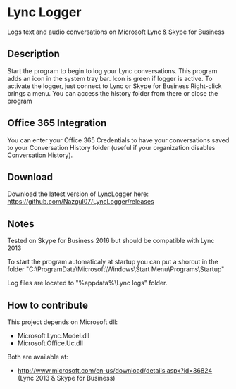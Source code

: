 # Lync Logger


Logs text and audio conversations on Microsoft Lync & Skype for Business


## Description

Start the program to begin to log your Lync conversations.
This program adds an icon in the system tray bar.
Icon is green if logger is active. To activate the logger, just connect to Lync or Skype for Business
Right-click brings a menu. You can access the history folder from there or close the program

## Office 365 Integration
You can enter your Office 365 Credentials to have your conversations saved to your Conversation History folder (useful if your organization disables Conversation History).


## Download

Download the latest version of LyncLogger here:
https://github.com/Nazgul07/LyncLogger/releases


## Notes

Tested on Skype for Business 2016 but should be compatible with Lync 2013

To start the program automaticaly at startup you can put a shorcut in the folder "C:\ProgramData\Microsoft\Windows\Start Menu\Programs\Startup"

Log files are located to "%appdata%\Lync logs" folder.


## How to contribute

This project depends on Microsoft dll:
- Microsoft.Lync.Model.dll
- Microsoft.Office.Uc.dll

Both are available at:
- http://www.microsoft.com/en-us/download/details.aspx?id=36824 (Lync 2013 & Skype for Business)

